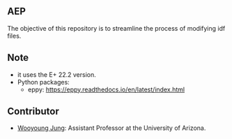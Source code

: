 ## AEP
The objective of this repository is to streamline the process of modifying idf files.

## Note
- it uses the E+ 22.2 version.
- Python packages:
    - eppy: https://eppy.readthedocs.io/en/latest/index.html


## Contributor
- [Wooyoung Jung]: Assistant Professor at the University of Arizona.

[Wooyoung Jung]: https://hubs.engr.arizona.edu/director.html